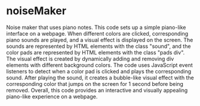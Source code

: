 # noiseMaker
Noise maker that uses piano notes.
This code sets up a simple piano-like interface on a webpage. When different colors are clicked, corresponding piano sounds are played, and a visual effect is displayed on the screen. The sounds are represented by HTML elements with the class "sound", and the color pads are represented by HTML elements with the class "pads div". The visual effect is created by dynamically adding and removing div elements with different background colors. The code uses JavaScript event listeners to detect when a color pad is clicked and plays the corresponding sound. After playing the sound, it creates a bubble-like visual effect with the corresponding color that jumps on the screen for 1 second before being removed. Overall, this code provides an interactive and visually appealing piano-like experience on a webpage.

